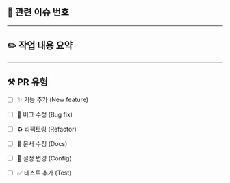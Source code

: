 ## 🔗 관련 이슈 번호
<!-- 예: Closes #123, Fixes #45 -->

---

## ✏️ 작업 내용 요약
<!-- 주요 변경사항을 간단히 작성해주세요 -->


---

## ⚒️ PR 유형
<!-- 아래 항목 중 해당하는 하나 이상에 체크해주세요 -->

- [ ] ✨ 기능 추가 (New feature)
- [ ] 🐛 버그 수정 (Bug fix)
- [ ] ♻️ 리팩토링 (Refactor)
- [ ] 📝 문서 수정 (Docs)
- [ ] 🔧 설정 변경 (Config)
- [ ] ✅ 테스트 추가 (Test)

